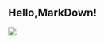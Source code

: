 ## Hello,MarkDown!
![](https://qgt-style.oss-cn-hangzhou.aliyuncs.com/newcoursep4/g1/g1-2-2/tenor.gif)
